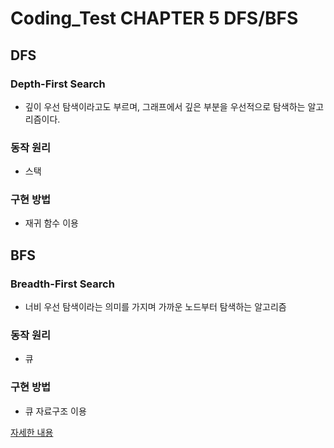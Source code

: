 # Coding_Test CHAPTER 5 DFS/BFS
## DFS
### Depth-First Search
- 깊이 우선 탐색이라고도 부르며, 그래프에서 깊은 부분을 우선적으로 탐색하는 알고리즘이다.
### 동작 원리
- 스택
### 구현 방법
- 재귀 함수 이용
## BFS
### Breadth-First Search
- 너비 우선 탐색이라는 의미를 가지며 가까운 노드부터 탐색하는 알고리즘
### 동작 원리
- 큐
### 구현 방법
- 큐 자료구조 이용

[자세한 내용](https://www.notion.so/f150296a960e4fae8b8b22836d665343)
